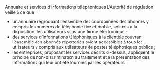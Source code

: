 Annuaire et services d’informations téléphoniques
L’Autorité de régulation veille à ce que :
- un annuaire regroupant l’ensemble des coordonnées des abonnés y compris les numéros de téléphonie fixe et mobile, soit mis à la disposition des utilisateurs sous une forme électronique ;
- des services  d’informations  téléphoniques  à  la  clientèle  couvrant  l’ensemble  des  abonnés  répertoriés  soient accessibles à tous les utilisateurs y compris aux utilisateurs de postes téléphoniques publics ;
- les entreprises, proposant les services décrits ci-dessus, appliquent le principe de non-discrimination au traitement et à la présentation des informations qui leur ont été fournies par les opérateurs.